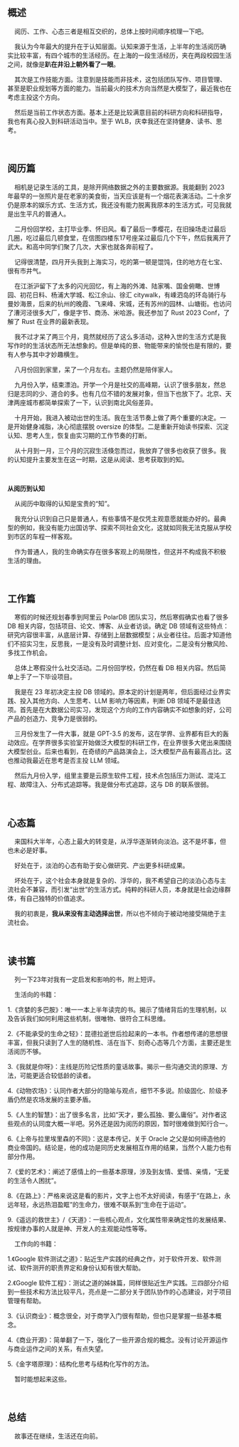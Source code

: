 ## 概述

    阅历、工作、心态三者是相互交织的，总体上按时间顺序梳理一下吧。  

    我认为今年最大的提升在于认知层面。认知来源于生活，上半年的生活阅历确实比较丰富，有四个城市的生活经历。在上海的一段生活经历，夹在两段校园生活之间，就像是**趴在井沿上朝外看了一眼**。  

    其次是工作技能方面。注意到是技能而非技术，这包括团队写作、项目管理、甚至是职业规划等方面的能力。当前最火的技术方向当然是大模型了，最近我也在考虑主投这个方向。  

    然后是当前工作状态方面。基本上还是比较满意目前的科研方向和科研指导，我也有真心投入到科研活动当中。至于 WLB，庆幸我还在坚持健身、读书、思考。  

    

## 阅历篇

    相机是记录生活的工具，是除开网络数据之外的主要数据源。我能翻到 2023 年最早的一张照片是在老家的美食街，当天应该是有一个烟花表演活动。二十余岁仍是原本的娱乐方式、生活方式，我还没有能力脱离我原本的生活方式，可见我就是出生平凡的普通人。  

    二月份回学校，主打毕业季、怀旧风。看了最后一季樱花，在旧操场走过最后几圈，吃过最后几顿食堂，在信图四楼东17号座呆过最后几个下午，然后我离开了武大。和高中同学们聚了几次，大家也就各奔前程了。  

    记得很清楚，四月开头我到上海实习，吃的第一顿是馄饨，住的地方在七宝、很有市井气。  

    在江浙沪留下了太多的闪光回忆，有上海的外滩、陆家嘴、国金俯瞰、世博园、初花日料、杨浦大学城、松江佘山、徐汇 citywalk，有嵊泗岛的环岛骑行与曼妙海景，后来的杭州的晚霞、飞来峰、宋城，还有苏州的园林、山塘街。也访问了漕河泾很多大厂，像是字节、商汤、米哈游。我还参加了 Rust 2023 Conf，了解了 Rust 在业界的最新表现。  

    我不过才呆了两三个月，竟然就经历了这么多活动，这种入世的生活方式是我写作时的生活状态所无法想象的。但是单纯的景、物能带来的愉悦也是有限的，要有人参与其中才妙趣横生。  

    八月份回到家里，呆了一个月左右。主题仍然是陪伴家人。  

    九月份入学，结束漂泊。开学一个月是社交的高峰期，认识了很多朋友，然总归是志同的少、道合的多。也有几位不错的发展对象，但当下也放下了。北京、天津两座城市都简单探索了一下，认识到南北风俗差异。  

    十月开始，我进入被动出世的生活。我在生活节奏上做了两个重要的决定。一是开始健身减脂，决心彻底摆脱 oversize 的体型。二是重新开始读书探索、沉淀认知、思考人生，恢复由实习期的工作节奏的打断。  

    从十月到一月，三个月的沉寂生活倏忽而过，我放弃了很多也收获了很多。我的认知提升主要发生在这一时期，这是从阅读、思考获取到的知。  

    

**从阅历到认知**  

    从阅历中取得的认知是宝贵的“知”。  

    我充分认识到自己只是普通人，有些事情不是仅凭主观意愿就能办好的。最典型的例如，我没有能力出国访学、探索不同社会文化，这就如同我无法克服从学校到市区的车程一样客观。  

    作为普通人，我的生命确实存在很多客观上的局限性，但这并不构成我不积极生活的理由。  

    

## 工作篇

    寒假的时候还规划春季到阿里云 PolarDB 团队实习，然后寒假确实也看了很多 DB 相关内容，包括项目、论文、博客、从业者访谈。确定 DB 领域有这些特点：研究内容很丰富，从底层计算、存储到上层数据模型；从业者往往。后面才知道他们不招实习生，反思我，一是没有及时调整计划、应对变化，二是没有分散风险、多找工作机会。  

    总体上寒假没什么社交活动。二月份回学校，仍然在看 DB 相关内容。然后简单上手了一下毕设项目。  

    我是在 23 年初决定主投 DB 领域的。原本定的计划是两年，但后面经过业界实践、投入其他方向、人生思考、LLM 影响力等因素，判断 DB 领域不是最佳选项。首先是在大数据公司实习，发现这个方向的工作内容确实不如想象的好，公司产品的创造力、竞争力是很弱的。  

    三月份发生了一件大事，就是 GPT-3.5 的发布，这在学界、业界都有巨大的轰动效应。在学界很多实验室开始做泛大模型的科研工作，在业界很多大佬出来围绕大模型创业。后来也看到，在奇绩的产品路演会上，泛大模型产品有最高占比。这也推动我最近在思考是否主投 LLM 领域。  

    然后九月份入学，组里主要是云原生软件工程，技术点包括压力测试、混沌工程、故障注入、分布式追踪等。我是做分布式追踪，这与 DB 的联系很弱。  

    

## 心态篇

    来国科大半年，心态上最大的转变是，从浮华逐渐转向淡泊。这不是坏事，但也未必是好事。  

    好处在于，淡泊的心态有助于安心做研究、产出更多科研成果。  

    坏处在于，这个社会本身就是复杂的、浮华的，我不希望自己的淡泊心态与主流社会不兼容，而引发“出世”的生活方式。纯粹的科研人员，本身就是社会边缘群体，有自己独特的价值追求。  

    我的初衷是，**我从来没有主动选择出世**，所以也不倾向于被动地接受隔绝于主流社会。  

    

## 读书篇

    列一下23年对我有一定启发和影响的书，附上短评。  

    生活向的书籍：

1.《贪婪的多巴胺》：唯一一本上半年读完的书。揭示了情绪背后的生理机制，以及告诉我们如何利用这些机制，很唯物、很符合工科思维。  

2.《不能承受的生命之轻》：昆德拉逝世后捡起来的一本书。作者想传递的思想很丰富，但我只读到了人生的随机性、活在当下、刻奇心态等几个方面，主要还是生活阅历不够。  

3.《我就是你呀》：主线是历险记性质的童话故事。揭示一些沟通交流的原理、方法，可能更适合较低龄的读者。  

4.《动物农场》：认同作者大部分的隐喻与观点，细节不多说。阶级固化、阶级矛盾仍然是农场发展的主要矛盾。  

5.《人生的智慧》：出了很多名言，比如“天才，要么孤独、要么庸俗”。对作者这些观点的认同度大概一半吧。另外还是因为阅历的原因，暂时很难做到知行合一。  

6.《上帝与拉里埃里森的不同》：这是本传记，关于 Oracle 之父是如何缔造他的商业帝国的。结论是，他的成功是同历史发展相互作用的结果，当然个人能力也有部分作用。  

7.《爱的艺术》：阐述了感情上的一些基本原理，涉及到友情、爱情、亲情，“无爱的生活令人困扰”。  

8.《在路上》：严格来说这是看的影片，文字上也不太好阅读，有感于“在路上，永远年轻，永远热泪盈眶”的生命力，很难不联系到“生命在于运动”。  

9.《遥远的救世主》/《天道》：一些核心观点，文化属性带来确定性的发展结果、按规律办事的人就是神、开发人的主观能动性等等。  

    工作向的书籍：

1.《Google 软件测试之道》：贴近生产实践的经典之作，对于软件开发、软件测试、软件测开的职责界定和身份认知有很大帮助。  

2.《Google 软件工程》：测试之道的姊妹篇，同样很贴近生产实践。三四部分介绍到一些技术和方法比较平凡，亮点是一二部分关于团队协作的心态建设，对于项目管理有帮助。  

3.《认识商业》：概念很全，对于商学入门很有帮助，但也只是掌握一些基本概念。  

4.《商业开源》：简单翻了一下，强化了一些开源合规的概念。没有讨论开源运作与商业运作之间的关系，有点失望。  

5.《金字塔原理》：结构化思考与结构化写作的方法。  

    暂时能想起来这些。  

      

## 总结

    故事还在继续，生活还在向前。
